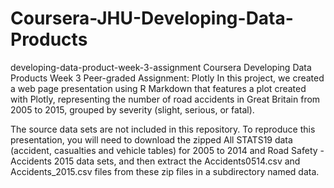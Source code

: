 # Coursera-JHU-Developing-Data-Products
developing-data-product-week-3-assignment
Coursera Developing Data Products Week 3 Peer-graded Assignment: Plotly
In this project, we created a web page presentation using R Markdown that features a plot created with Plotly, representing the number of road accidents in Great Britain from 2005 to 2015, grouped by severity (slight, serious, or fatal).

The source data sets are not included in this repository. To reproduce this presentation, you will need to download the zipped All STATS19 data (accident, casualties and vehicle tables) for 2005 to 2014 and Road Safety - Accidents 2015 data sets, and then extract the Accidents0514.csv and Accidents_2015.csv files from these zip files in a subdirectory named data.
